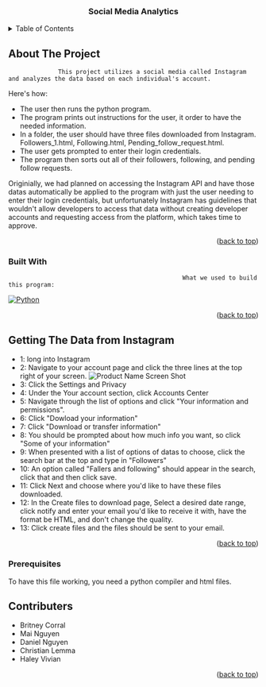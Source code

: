 <a name="readme-top"></a>


<!-- PROJECT LOGO -->
<br />
<div align="center">
  <h3 align="center">Social Media Analytics</h3>

</div>



<!-- TABLE OF CONTENTS -->
<details>
  <summary>Table of Contents</summary>
  <ol>
    <li>
      <a href="#about-the-project">About The Project</a>
      <ul>
        <li><a href="#built-with">Built With</a></li>
      </ul>
    </li>
    <li>
      <a href="#getting-the-data-from-instagram">Getting The Data from Instagram</a>
    </li>
    <li>
      <a href="#prerequisites">Prerequisites</a>
    </li>
    <li><a href="#contributers">Contributers</a></li>
  </ol>
</details>



<!-- ABOUT THE PROJECT -->
## About The Project

                  This project utilizes a social media called Instagram and analyzes the data based on each individual's account.

Here's how:
* The user then runs the python program.
* The program prints out instructions for the user, it order to have the needed information.
* In a folder, the user should have three files downloaded from Instagram. Followers_1.html, Following.html, Pending_follow_request.html.
* The user gets prompted to enter their login credentials.
* The program then sorts out all of their followers, following, and pending follow requests.

Originially, we had planned on accessing the Instagram API and have those datas automatically be applied to the program with just the user needing to enter their login credentials, but unfortunately Instagram has guidelines that wouldn't allow developers to access that data without creating developer accounts and requesting access from the platform, which takes time to approve.

<p align="right">(<a href="#readme-top">back to top</a>)</p>



### Built With

                                                     What we used to build this program:

 [![Python][Python]][Python-url]

<p align="right">(<a href="#readme-top">back to top</a>)</p>



<!-- GETTING STARTED -->
## Getting The Data from Instagram

* 1: long into Instagram
* 2: Navigate to your account page and click the three lines at the top right of your screen.
![Product Name Screen Shot][Insta-screenshot]
* 3: Click the Settings and Privacy
* 4: Under the Your account section, click Accounts Center
* 5: Navigate through the list of options and click "Your information and permissions".
* 6: Click "Dowload your information"
* 7: Click "Download or transfer information"
* 8: You should be prompted about how much info you want, so click "Some of your information"
* 9: When presented with a list of options of datas to choose, click the search bar at the top and type in "Followers"
* 10: An option called "Fallers and following" should appear in the search, click that and then click save.
* 11: Click Next and choose where you'd like to have these files downloaded.
* 12: In the Create files to download page, Select a desired date range, click notify and enter your email you'd like to receive it with, have the format be HTML, and don't change the quality.
* 13: Click create files and the files should be sent to your email.
<p align="right">(<a href="#readme-top">back to top</a>)</p>

### Prerequisites

To have this file working, you need a python compiler and html files.


<!-- CONTRIBUTING -->
## Contributers

* Britney Corral
* Mai Nguyen
* Daniel Nguyen
* Christian Lemma
* Haley Vivian

<p align="right">(<a href="#readme-top">back to top</a>)</p>



<!-- MARKDOWN LINKS & IMAGES -->
[product-screenshot]: images/screenshot.png
[Insta-screenshot]: https://static-prod.adweek.com/wp-content/uploads/2018/10/Instagram-Profile-Menu-Button.png
[Python]: https://miro.medium.com/v2/resize:fit:1400/format:webp/1*m0H6-tUbW6grMlezlb52yw.png
[Python-url]: https://www.python.org/

